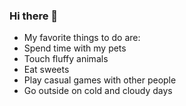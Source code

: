 ### Hi there 👋
- My favorite things to do are:
- Spend time with my pets
- Touch fluffy animals
- Eat sweets
- Play casual games with other people
- Go outside on cold and cloudy days

<!--
**John-Roland-Guzman/John-Roland-Guzman** is a ✨ _special_ ✨ repository because its `README.md` (this file) appears on your GitHub profile.

Here are some ideas to get you started:

## Hi I'm John Roland Guzman, a thirdd year BSIT College Student from Central Philippine University
- My favorite things to do are:
- Spend time with my pets
- Touch fluffy animals
- Eat sweets
- Play casual games with other people
- Go outside on cold and cloudy days
